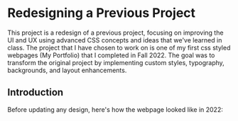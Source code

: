 # Redesigning a Previous Project

This project is a redesign of a previous project, focusing on improving the UI and UX using advanced CSS concepts and ideas that we've learned in class. The project that I have chosen to work on is one of my first css styled webpages (My Portfolio) that I completed in Fall 2022. The goal was to transform the original project by implementing custom styles, typography, backgrounds, and layout enhancements.

## Introduction

Before updating any design, here's how the webpage looked like in 2022:
